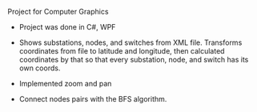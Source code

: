 Project for Computer Graphics

- Project was done in C#, WPF

- Shows substations, nodes, and switches from XML file. Transforms coordinates from file to latitude and longitude, then calculated coordinates 
  by that so that every substation, node, and switch has its own coords.
- Implemented zoom and pan
- Connect nodes pairs with the BFS algorithm.
